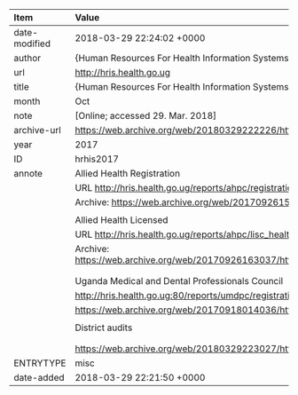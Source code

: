 | Item          | Value                                                                                                              |
|:--------------|:-------------------------------------------------------------------------------------------------------------------|
| date-modified | 2018-03-29 22:24:02 +0000                                                                                          |
| author        | {Human Resources For Health Information Systems}                                                                   |
| url           | http://hris.health.go.ug                                                                                           |
| title         | {Human Resources For Health Information Systems}                                                                   |
| month         | Oct                                                                                                                |
| note          | [Online; accessed 29. Mar. 2018]                                                                                   |
| archive-url   | https://web.archive.org/web/20180329222226/http://hris.health.go.ug/                                               |
| year          | 2017                                                                                                               |
| ID            | hrhis2017                                                                                                          |
| annote        | Allied Health Registration                                                                                         |
|               | URL http://hris.health.go.ug/reports/ahpc/registration.html                                                        |
|               | Archive: https://web.archive.org/web/20170926152319/http://hris.health.go.ug/reports/ahpc/registration.html        |
|               |                                                                                                                    |
|               | Allied Health Licensed                                                                                             |
|               | URL http://hris.health.go.ug/reports/ahpc/lisc_health_workers.html                                                 |
|               | Archive: https://web.archive.org/web/20170926163037/http://hris.health.go.ug/reports/ahpc/lisc_health_workers.html |
|               |                                                                                                                    |
|               |                                                                                                                    |
|               | Uganda Medical and Dental Professionals Council                                                                    |
|               | http://hris.health.go.ug:80/reports/umdpc/registration.html                                                        |
|               | https://web.archive.org/web/20170918014036/http://hris.health.go.ug:80/reports/umdpc/registration.html             |
|               |                                                                                                                    |
|               | District audits                                                                                                    |
|               |                                                                                                                    |
|               |                                                                                                                    |
|               | https://web.archive.org/web/20180329223027/http://hris.health.go.ug/districts_manage/audit_summary_districts       |
| ENTRYTYPE     | misc                                                                                                               |
| date-added    | 2018-03-29 22:21:50 +0000                                                                                          |